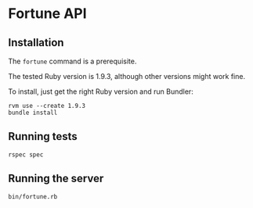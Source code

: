# Fortune API

## Installation

The `fortune` command is a prerequisite.

The tested Ruby version is 1.9.3, although other versions might work fine.

To install, just get the right Ruby version and run Bundler:

```
rvm use --create 1.9.3
bundle install
```

## Running tests

```
rspec spec
```

## Running the server

```
bin/fortune.rb
```
